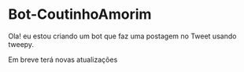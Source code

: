 # Bot-CoutinhoAmorim
Ola! eu estou criando um bot que faz uma postagem no Tweet usando tweepy.

Em breve terá novas atualizações
